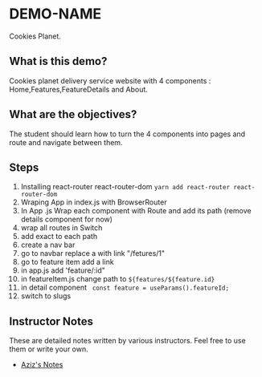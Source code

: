 # DEMO-NAME

Cookies Planet.

## What is this demo?

Cookies planet delivery service website with 4 components : Home,Features,FeatureDetails and About.

## What are the objectives?

The student should learn how to turn the 4 components into pages and route and navigate between them.

## Steps

1. Installing react-router react-router-dom `yarn add react-router react-router-dom`
2. Wraping App in index.js with BrowserRouter
3. In App .js Wrap each component with Route and add its path (remove details component for now) 
4. wrap all routes in Switch
5. add exact to each path
6. create a nav bar
7. go to navbar replace a with link "/fetures/1"
8. go to feature item add a link 
9. in app.js add 'feature/:id"
10. in featureItem.js change path to `${features/${feature.id}`
11. in detail component ` const feature = useParams().featureId;`
12. switch to slugs

## Instructor Notes

These are detailed notes written by various instructors. Feel free to use them or write your own.

- [Aziz's Notes](https://github.com/JoinCODED/DEMO-Template/blob/main/aziz.md)
